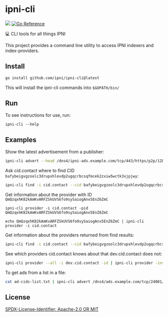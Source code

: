 # ipni-cli
[![](https://img.shields.io/badge/made%20by-Protocol%20Labs-blue.svg?style=flat-square)](https://protocol.ai)
[![Go Reference](https://pkg.go.dev/badge/github.com/ipni/ipni-cli.svg)](https://pkg.go.dev/github.com/ipni/ipni-cli)

:computer: CLI tools for all things IPNI

This project provides a command line utility to access IPNI indexers and index-providers.

## Install

```sh
go install github.com/ipni/ipni-cli@latest
```

This will install the ipni-cli commands into `$GOPATH/bin/`

## Run

To see instructions for use, run:
```
ipni-cli --help
```

## Examples

Show the latest advertisement from a publisher:
```sh
ipni-cli advert --head /dns4/ipni-ads.example.com/tcp/443/https/p2p/12D3KooWQ9j3Ur5V9U63Vi6ved72TcA3sv34k74W3wpW5rwNvDc3
```

Ask cid.contact where to find CID `bafybeigvgzoolc3drupxhlevdp2ugqcrbcsqfmcek2zxiw5wctk3xjpjwy`:
```sh
ipni-cli find -i cid.contact --cid bafybeigvgzoolc3drupxhlevdp2ugqcrbcsqfmcek2zxiw5wctk3xjpjwy
```

Get information about the provider with ID `QmQzqxhK82kAmKvARFZSkUVS6fo9sySaiogAnx5EnZ6ZmC`
```
ipni-cli provider -i cid.contact -pid QmQzqxhK82kAmKvARFZSkUVS6fo9sySaiogAnx5EnZ6ZmC
```
```
echo QmQzqxhK82kAmKvARFZSkUVS6fo9sySaiogAnx5EnZ6ZmC | ipni-cli provider -i cid.contact
```

Get information about the providers returned from find results:
```sh
ipni-cli find -i cid.contact --cid bafybeigvgzoolc3drupxhlevdp2ugqcrbcsqfmcek2zxiw5wctk3xjpjwy --id-only | ipni-cli provider -i cid.contact
```

See which providers cid.contact knows about that dev.cid.contact does not:
```sh 
ipni-cli provider --all -i dev.cid.contact -id | ipni-cli provider -invert -i cid.contact -id
```

To get ads from a list in a file:
```sh
cat ad-cids-list.txt | ipni-cli advert /dns4/ads.example.com/tcp/24001/p2p/12D3KooWLjeDyvuv7rbfG2wWNvWn7ybmmU88PirmSckuqCgXBAph
```

## License

[SPDX-License-Identifier: Apache-2.0 OR MIT](LICENSE.md)
